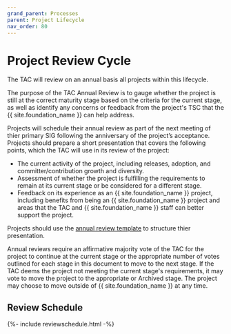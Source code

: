```yaml
---
grand_parent: Processes
parent: Project Lifecycle
nav_order: 80
---
```


# Project Review Cycle

The TAC will review on an annual basis all projects within this lifecycle. 

The purpose of the TAC Annual Review is to gauge whether the project is still at the correct maturity stage based on the criteria for the current stage, as well as identify any concerns or feedback from the project's TSC that the {{ site.foundation_name }} can help address.

Projects will schedule their annual review as part of the next meeting of thier primary SIG following the anniversary of the project’s acceptance. Projects should prepare a short presentation that covers the following points, which the TAC will use in its review of the project:

- The current activity of the project, including releases, adoption, and committer/contribution growth and diversity.
- Assessment of whether the project is fulfilling the requirements to remain at its current stage or be considered for a different stage.
- Feedback on its experience as an {{ site.foundation_name }} project, including benefits from being an {{ site.foundation_name }} project and areas that the TAC and {{ site.foundation_name }} staff can better support the project.

Projects should use the [annual review template](annual_review_template.pptx) to structure thier presentation.

Annual reviews require an affirmative majority vote of the TAC for the project to continue at the current stage or the appropriate number of votes outlined for each stage in this document to move to the next stage. If the TAC deems the project not meeting the current stage's requirements, it may vote to move the project to the appropriate or Archived stage. The project may choose to move outside of {{ site.foundation_name }} at any time.

## Review Schedule

{%- include reviewschedule.html -%}
